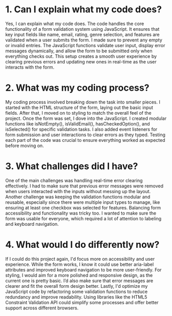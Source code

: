 # 1. Can I explain what my code does?

Yes, I can explain what my code does. The code handles the core functionality of a form validation system using JavaScript. It ensures that key input fields like name, email, rating, genre selection, and features are validated when a user submits the form. I made sure to prevent any empty or invalid entries. The JavaScript functions validate user input, display error messages dynamically, and allow the form to be submitted only when everything checks out. This setup creates a smooth user experience by clearing previous errors and updating new ones in real-time as the user interacts with the form.

# 2. What was my coding process?

My coding process involved breaking down the task into smaller pieces. I started with the HTML structure of the form, laying out the basic input fields. After that, I moved on to styling to match the overall feel of the project. Once the form was set, I dove into the JavaScript. I created modular functions like isNotEmpty(), isValidEmail(), hasCheckedOption(), and isSelected() for specific validation tasks. I also added event listeners for form submission and user interactions to clear errors as they typed. Testing each part of the code was crucial to ensure everything worked as expected before moving on.

# 3. What challenges did I have?

One of the main challenges was handling real-time error clearing effectively. I had to make sure that previous error messages were removed when users interacted with the inputs without messing up the layout. Another challenge was keeping the validation functions modular and reusable, especially since there were multiple input types to manage, like ensuring at least one checkbox was selected for features. Balancing form accessibility and functionality was tricky too. I wanted to make sure the form was usable for everyone, which required a lot of attention to labeling and keyboard navigation.

# 4. What would I do differently now?

If I could do this project again, I'd focus more on accessibility and user experience. While the form works, I know it could use better aria-label attributes and improved keyboard navigation to be more user-friendly. For styling, I would aim for a more polished and responsive design, as the current one is pretty basic. I’d also make sure that error messages are clearer and fit the overall form design better. Lastly, I'd optimize my JavaScript code by refactoring some validation functions to reduce redundancy and improve readability. Using libraries like the HTML5 Constraint Validation API could simplify some processes and offer better support across different browsers.